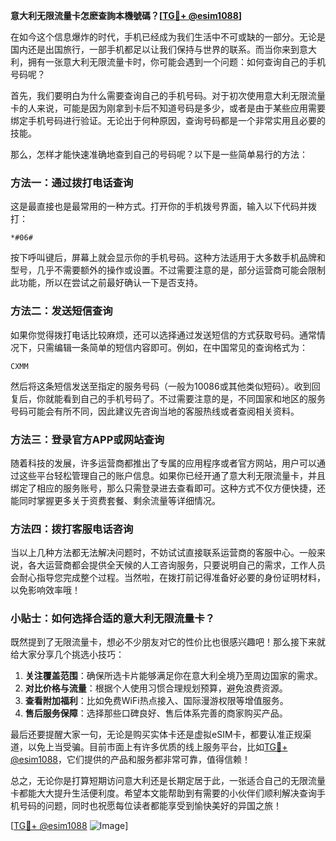 **意大利无限流量卡怎麽查詢本機號碼？[[TG💪+ @esim1088](https://t.me/s/esim1088)]**

在如今这个信息爆炸的时代，手机已经成为我们生活中不可或缺的一部分。无论是国内还是出国旅行，一部手机都足以让我们保持与世界的联系。而当你来到意大利，拥有一张意大利无限流量卡时，你可能会遇到一个问题：如何查询自己的手机号码呢？

首先，我们要明白为什么需要查询自己的手机号码。对于初次使用意大利无限流量卡的人来说，可能是因为刚拿到卡后不知道号码是多少，或者是由于某些应用需要绑定手机号码进行验证。无论出于何种原因，查询号码都是一个非常实用且必要的技能。

那么，怎样才能快速准确地查到自己的号码呢？以下是一些简单易行的方法：

### 方法一：通过拨打电话查询

这是最直接也是最常用的一种方式。打开你的手机拨号界面，输入以下代码并拨打：

```
*#06#
```

按下呼叫键后，屏幕上就会显示你的手机号码。这种方法适用于大多数手机品牌和型号，几乎不需要额外的操作或设置。不过需要注意的是，部分运营商可能会限制此功能，所以在尝试之前最好确认一下是否支持。

### 方法二：发送短信查询

如果你觉得拨打电话比较麻烦，还可以选择通过发送短信的方式获取号码。通常情况下，只需编辑一条简单的短信内容即可。例如，在中国常见的查询格式为：

```
CXMM
```

然后将这条短信发送至指定的服务号码（一般为10086或其他类似短码）。收到回复后，你就能看到自己的手机号码了。不过需要注意的是，不同国家和地区的服务号码可能会有所不同，因此建议先咨询当地的客服热线或者查阅相关资料。

### 方法三：登录官方APP或网站查询

随着科技的发展，许多运营商都推出了专属的应用程序或者官方网站，用户可以通过这些平台轻松管理自己的账户信息。如果你已经开通了意大利无限流量卡，并且绑定了相应的服务账号，那么只需登录进去查看即可。这种方式不仅方便快捷，还能同时掌握更多关于资费套餐、剩余流量等详细情况。

### 方法四：拨打客服电话咨询

当以上几种方法都无法解决问题时，不妨试试直接联系运营商的客服中心。一般来说，各大运营商都会提供全天候的人工咨询服务，只要说明自己的需求，工作人员会耐心指导您完成整个过程。当然啦，在拨打前记得准备好必要的身份证明材料，以免影响效率哦！

### 小贴士：如何选择合适的意大利无限流量卡？

既然提到了无限流量卡，想必不少朋友对它的性价比也很感兴趣吧！那么接下来就给大家分享几个挑选小技巧：

1. **关注覆盖范围**：确保所选卡片能够满足你在意大利全境乃至周边国家的需求。
2. **对比价格与流量**：根据个人使用习惯合理规划预算，避免浪费资源。
3. **查看附加福利**：比如免费WiFi热点接入、国际漫游权限等增值服务。
4. **售后服务保障**：选择那些口碑良好、售后体系完善的商家购买产品。

最后还要提醒大家一句，无论是购买实体卡还是虚拟eSIM卡，都要认准正规渠道，以免上当受骗。目前市面上有许多优质的线上服务平台，比如[TG💪+ @esim1088](https://t.me/s/esim1088)，它们提供的产品和服务都非常可靠，值得信赖！

总之，无论你是打算短期访问意大利还是长期定居于此，一张适合自己的无限流量卡都能大大提升生活便利度。希望本文能帮助到有需要的小伙伴们顺利解决查询手机号码的问题，同时也祝愿每位读者都能享受到愉快美好的异国之旅！

[[TG💪+ @esim1088](https://t.me/s/esim1088) ![Image](https://i.postimg.cc/4NQfJmqS/Snipaste-2025-05-13-00-14-12.png)]